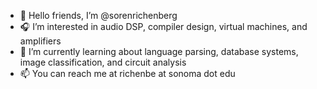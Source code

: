 - 🍉 Hello friends, I’m @sorenrichenberg
- 🎧 I’m interested in audio DSP, compiler design, virtual machines, and amplifiers
- 🐢 I’m currently learning about language parsing, database systems, image classification, and circuit analysis
- 📫 You can reach me at richenbe at sonoma dot edu

<!---
sorenrichenberg/sorenrichenberg is a ✨ special ✨ repository because its `README.md` (this file) appears on your GitHub profile.
You can click the Preview link to take a look at your changes.
--->
